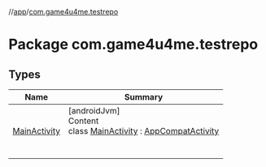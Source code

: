 //[app](../../index.md)/[com.game4u4me.testrepo](index.md)



# Package com.game4u4me.testrepo  


## Types  
  
|  Name |  Summary | 
|---|---|
| <a name="com.game4u4me.testrepo/MainActivity///PointingToDeclaration/"></a>[MainActivity](-main-activity/index.md)| <a name="com.game4u4me.testrepo/MainActivity///PointingToDeclaration/"></a>[androidJvm]  <br>Content  <br>class [MainActivity](-main-activity/index.md) : [AppCompatActivity](https://developer.android.com/reference/kotlin/androidx/appcompat/app/AppCompatActivity.html)  <br><br><br>|

